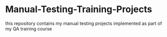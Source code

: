 # Manual-Testing-Training-Projects
this repository contains my manual testing projects implemented as part of my QA training course
